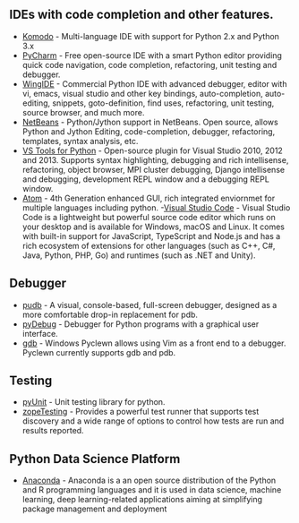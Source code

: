
IDEs with code completion and other features.
-------------------------------------------

- [Komodo](http://komodoide.com/) - Multi-language IDE with support for Python 2.x and Python 3.x
- [PyCharm](http://www.jetbrains.com/pycharm/) - Free open-source IDE with a smart Python editor providing quick code navigation, code completion, refactoring, unit testing and debugger.
- [WingIDE](http://wingware.com/) - Commercial Python IDE with advanced debugger, editor with vi, emacs, visual studio and other key bindings, auto-completion, auto-editing, snippets, goto-definition, find uses, refactoring, unit testing, source browser, and much more.
- [NetBeans](http://wiki.netbeans.org/Python) - Python/Jython support in NetBeans. Open source, allows Python and Jython Editing, code-completion, debugger, refactoring, templates, syntax analysis, etc.
- [VS Tools for Python](http://pytools.codeplex.com/) - Open-source plugin for Visual Studio 2010, 2012 and 2013. Supports syntax highlighting, debugging and rich intellisense, refactoring, object browser, MPI cluster debugging, Django intellisense and debugging, development REPL window and a debugging REPL window.
- [Atom](https://atom.io/) - 4th Generation enhanced GUI, rich integrated enviornmet for multiple languages including python.
-[Visual Studio Code](https://code.visualstudio.com/) - Visual Studio Code is a lightweight but powerful source code editor which runs on your desktop and is available for Windows, macOS and Linux. It comes with built-in support for JavaScript, TypeScript and Node.js and has a rich ecosystem of extensions for other languages (such as C++, C#, Java, Python, PHP, Go) and runtimes (such as .NET and Unity).

Debugger
---------

- [pudb](https://pypi.python.org/pypi/pudb) - A visual, console-based, full-screen debugger, designed as a more comfortable drop-in replacement for pdb. 
- [pyDebug](https://pypi.python.org/pypi/pydebug/1.0.3) - Debugger for Python programs with a graphical user interface.
- [gdb](https://wiki.python.org/moin/DebuggingWithGdb) - Windows Pyclewn allows using Vim as a front end to a debugger. Pyclewn currently supports gdb and pdb. 

Testing
--------

- [pyUnit](https://wiki.python.org/moin/PyUnit) - Unit testing library for python.
- [zopeTesting](www.python.org/pypi/zope.testing) - Provides a powerful test runner that supports test discovery and a wide range of options to control how tests are run and results reported. 

Python Data Science Platform
-----------------------------

- [Anaconda](https://www.anaconda.com/) - Anaconda is a an open source distribution of the Python and R programming languages and it is used in data science, machine learning, deep learning-related applications  aiming at simplifying package management and deployment
